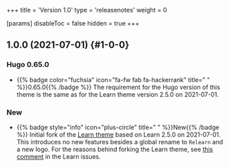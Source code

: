 +++
title = 'Version 1.0'
type = 'releasenotes'
weight = 0

[params]
  disableToc = false
  hidden = true
+++

## 1.0.0 (2021-07-01) {#1-0-0}

### Hugo 0.65.0

- {{% badge color="fuchsia" icon="fa-fw fab fa-hackerrank" title=" " %}}0.65.0{{% /badge %}} The requirement for the Hugo version of this theme is the same as for the Learn theme version 2.5.0 on 2021-07-01.

### New

- {{% badge style="info" icon="plus-circle" title=" " %}}New{{% /badge %}} Initial fork of the [Learn theme](https://github.com/matcornic/hugo-theme-learn) based on Learn 2.5.0 on 2021-07-01. This introduces no new features besides a global rename to `Relearn` and a new logo. For the reasons behind forking the Learn theme, see [this comment](https://github.com/matcornic/hugo-theme-learn/issues/442#issuecomment-907863495) in the Learn issues.

